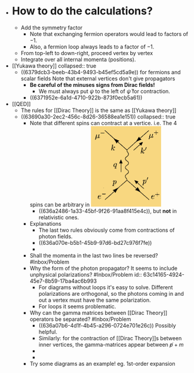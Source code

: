 - # How to do the calculations?
	- Add the symmetry factor
		- Note that exchanging fermion operators would lead to factors of $-1$.
		- Also, a fermion loop always leads to a factor of $-1$.
	- From top-left to down-right, proceed vertex by vertex
	- Integrate over all internal momenta (positions).
- [[Yukawa theory]]
  collapsed:: true
	- ((6379dcb3-beeb-43b4-9493-b45ef5cd5a9e)) for fermions and scalar fields
	  Note that external vertices don't give propagators
		- **Be careful of the minuses signs from Dirac fields!**
			- We must always put $\psi$ to the left of $\bar\psi$ for contraction.
		- ((6371952e-6a1d-4710-922b-873f0ecb5a61))
- [[QED]]
	- The rules for [[Dirac Theory]] is the same as [[Yukawa theory]]
	- ((63690a30-2ec2-456c-8d26-36588ea1e151))
	  collapsed:: true
		- Note that different spins can contract at a vertice. i.e. The 4 spins can be arbitrary in ![image.png](../assets/image_1667900431714_0.png)
			- ((636a2486-1a33-45bf-9f26-91aa8f415e4c)), but **not** in relativistic ones.
		- Explanations
			- The last two rules obviously come from contractions of photon fields.
			- ((636a070e-b5b1-45b9-97d6-bd27c976f7fe))
			-
		- Shall the momenta in the last two lines be reversed? #Inbox/Problem
		- Why the form of the photon propagator? It seems to include unphysical polarizations? #Inbox/Problem
		  id:: 63c14165-4924-45e7-8b59-17ba4ac6b993
			- For diagrams without loops it's easy to solve. Different polarizations are orthogonal, so the photons coming in and out a vertex must have the same polarization.
			- For loops it seems problematic.
		- Why can the gamma matrices between [[Dirac Theory]] operators be separated? #Inbox/Problem
			- ((636a07b6-4d1f-4b45-a296-0724e701e26c))
			  Possibly helpful.
			- Similarly: for the contraction of [[Dirac Theory]]s between inner vertices, the gamma-matrices appear between $\not p+m$
			-
			-
		- Try some diagrams as an example! eg. 1st-order expansion